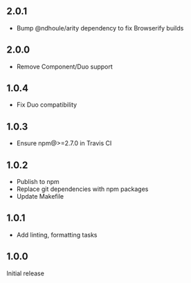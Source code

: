 ## 2.0.1

- Bump @ndhoule/arity dependency to fix Browserify builds

## 2.0.0

- Remove Component/Duo support

## 1.0.4

- Fix Duo compatibility

## 1.0.3

- Ensure npm@>=2.7.0 in Travis CI

## 1.0.2

- Publish to npm
- Replace git dependencies with npm packages
- Update Makefile

## 1.0.1

- Add linting, formatting tasks

## 1.0.0

Initial release
